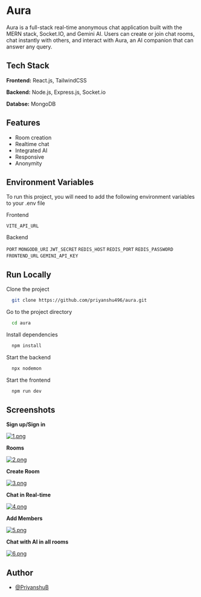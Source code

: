 
# Aura

Aura is a full-stack real-time anonymous chat application built with the MERN stack, Socket.IO, and Gemini AI.
Users can create or join chat rooms, chat instantly with others, and interact with Aura, an AI companion that can answer any query.



## Tech Stack

**Frontend:** React.js, TailwindCSS

**Backend:** Node.js, Express.js, Socket.io

**Databse:** MongoDB


## Features
- Room creation
- Realtime chat
- Integrated AI
- Responsive
- Anonymity


## Environment Variables

To run this project, you will need to add the following environment variables to your .env file

Frontend

`VITE_API_URL`

Backend

`PORT`  `MONGODB_URI`  `JWT_SECRET`  `REDIS_HOST`  `REDIS_PORT`  `REDIS_PASSWORD`  `FRONTEND_URL`  `GEMINI_API_KEY`



## Run Locally

Clone the project

```bash
  git clone https://github.com/priyanshu496/aura.git
```

Go to the project directory

```bash
  cd aura
```

Install dependencies

```bash
  npm install
```

Start the backend

```bash
  npx nodemon
```

Start the frontend

```bash
  npm run dev
```


## Screenshots

**Sign up/Sign in**

[![1.png](https://i.postimg.cc/L5dYh3yk/1.png)](https://postimg.cc/5Y3NRLWj)

**Rooms**

[![2.png](https://i.postimg.cc/HL6PGBYL/2.png)](https://postimg.cc/t1VzWdV0)

**Create Room**

[![3.png](https://i.postimg.cc/W3XDwqwC/3.png)](https://postimg.cc/Kk3vZzVD)

**Chat in Real-time**

[![4.png](https://i.postimg.cc/DwXBpnDB/4.png)](https://postimg.cc/FYhy75hL)

**Add Members**

[![5.png](https://i.postimg.cc/gjKn2XnN/5.png)](https://postimg.cc/T5pRkPjD)

**Chat with AI in all rooms**

[![6.png](https://i.postimg.cc/Vv1Lbftv/6.png)](https://postimg.cc/LYCMcMNF)
## Author

- [@PriyanshuB](https://github.com/priyanshu496)

